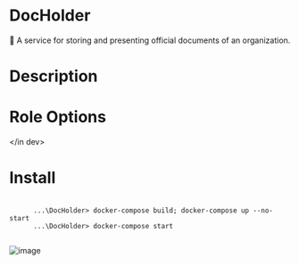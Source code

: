 # DocHolder
📜 A service for storing and presenting official documents of an organization.

# Description

# Role Options

</in dev>

# Install
<pre>
   <code>
      ...\DocHolder> docker-compose build; docker-compose up --no-start  
      ...\DocHolder> docker-compose start    
   </code>
</pre>
![image](https://user-images.githubusercontent.com/47406394/110204994-2288af80-7e87-11eb-99db-463bc3974244.png)
